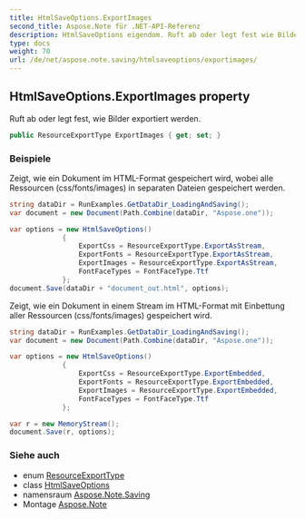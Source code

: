```yaml
---
title: HtmlSaveOptions.ExportImages
second_title: Aspose.Note für .NET-API-Referenz
description: HtmlSaveOptions eigendom. Ruft ab oder legt fest wie Bilder exportiert werden.
type: docs
weight: 70
url: /de/net/aspose.note.saving/htmlsaveoptions/exportimages/
---
```

## HtmlSaveOptions.ExportImages property

Ruft ab oder legt fest, wie Bilder exportiert werden.

```csharp
public ResourceExportType ExportImages { get; set; }
```

### Beispiele

Zeigt, wie ein Dokument im HTML-Format gespeichert wird, wobei alle Ressourcen (css/fonts/images) in separaten Dateien gespeichert werden.

```csharp
string dataDir = RunExamples.GetDataDir_LoadingAndSaving();
var document = new Document(Path.Combine(dataDir, "Aspose.one"));

var options = new HtmlSaveOptions()
             {
                 ExportCss = ResourceExportType.ExportAsStream,
                 ExportFonts = ResourceExportType.ExportAsStream,
                 ExportImages = ResourceExportType.ExportAsStream,
                 FontFaceTypes = FontFaceType.Ttf
             };
document.Save(dataDir + "document_out.html", options);
```

Zeigt, wie ein Dokument in einem Stream im HTML-Format mit Einbettung aller Ressourcen (css/fonts/images) gespeichert wird.

```csharp
string dataDir = RunExamples.GetDataDir_LoadingAndSaving();
var document = new Document(Path.Combine(dataDir, "Aspose.one"));

var options = new HtmlSaveOptions()
             {
                 ExportCss = ResourceExportType.ExportEmbedded,
                 ExportFonts = ResourceExportType.ExportEmbedded,
                 ExportImages = ResourceExportType.ExportEmbedded,
                 FontFaceTypes = FontFaceType.Ttf
             };

var r = new MemoryStream();
document.Save(r, options);
```

### Siehe auch

* enum [ResourceExportType](../../../aspose.note.saving.html/resourceexporttype/)
* class [HtmlSaveOptions](../)
* namensraum [Aspose.Note.Saving](../../htmlsaveoptions/)
* Montage [Aspose.Note](../../../)



